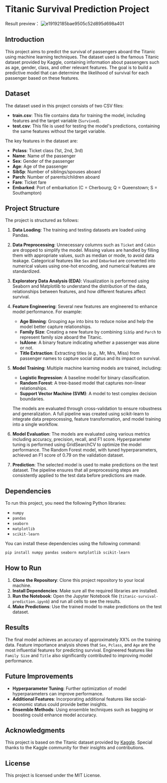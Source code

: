 # Titanic Survival Prediction Project

Result preview：
![e19192185bae9505c52d895d698a401](https://github.com/user-attachments/assets/e5bd480e-3d7a-47bc-b6d6-85c280aa9cb1)

## Introduction

This project aims to predict the survival of passengers aboard the Titanic using machine learning techniques. The dataset used is the famous Titanic dataset provided by Kaggle, containing information about passengers such as age, gender, class, and other relevant features. The goal is to build a predictive model that can determine the likelihood of survival for each passenger based on these features.

## Dataset

The dataset used in this project consists of two CSV files:

- **train.csv**: This file contains data for training the model, including features and the target variable (`Survived`).
- **test.csv**: This file is used for testing the model's predictions, containing the same features without the target variable.

The key features in the dataset are:

- **Pclass**: Ticket class (1st, 2nd, 3rd)
- **Name**: Name of the passenger
- **Sex**: Gender of the passenger
- **Age**: Age of the passenger
- **SibSp**: Number of siblings/spouses aboard
- **Parch**: Number of parents/children aboard
- **Fare**: Ticket fare
- **Embarked**: Port of embarkation (C = Cherbourg; Q = Queenstown; S = Southampton)

## Project Structure

The project is structured as follows:

1. **Data Loading**: The training and testing datasets are loaded using Pandas.
2. **Data Preprocessing**: Unnecessary columns such as `Ticket` and `Cabin` are dropped to simplify the model. Missing values are handled by filling them with appropriate values, such as median or mode, to avoid data leakage. Categorical features like `Sex` and `Embarked` are converted into numerical values using one-hot encoding, and numerical features are standardized.
3. **Exploratory Data Analysis (EDA)**: Visualization is performed using Seaborn and Matplotlib to understand the distribution of the data, relationships between features, and how different features affect survival.
4. **Feature Engineering**: Several new features are engineered to enhance model performance. For example:
   - **Age Binning**: Grouping `Age` into bins to reduce noise and help the model better capture relationships.
   - **Family Size**: Creating a new feature by combining `SibSp` and `Parch` to represent family size aboard the Titanic.
   - **IsAlone**: A binary feature indicating whether a passenger was alone or not.
   - **Title Extraction**: Extracting titles (e.g., Mr, Mrs, Miss) from passenger names to capture social status and its impact on survival.

5. **Model Training**: Multiple machine learning models are trained, including:
   - **Logistic Regression**: A baseline model for binary classification.
   - **Random Forest**: A tree-based model that captures non-linear relationships.
   - **Support Vector Machine (SVM)**: A model to test complex decision boundaries.

   The models are evaluated through cross-validation to ensure robustness and generalization. A full pipeline was created using scikit-learn to integrate data preprocessing, feature transformation, and model training into a single workflow.

6. **Model Evaluation**: The models are evaluated using various metrics including accuracy, precision, recall, and F1 score. Hyperparameter tuning is performed using GridSearchCV to optimize the model performance. The Random Forest model, with tuned hyperparameters, achieved an F1 score of 0.79 on the validation dataset.

7. **Prediction**: The selected model is used to make predictions on the test dataset. The pipeline ensures that all preprocessing steps are consistently applied to the test data before predictions are made.

## Dependencies

To run this project, you need the following Python libraries:

- `numpy`
- `pandas`
- `seaborn`
- `matplotlib`
- `scikit-learn`

You can install these dependencies using the following command:
```bash
pip install numpy pandas seaborn matplotlib scikit-learn
```

## How to Run

1. **Clone the Repository**: Clone this project repository to your local machine.
2. **Install Dependencies**: Make sure all the required libraries are installed.
3. **Run the Notebook**: Open the Jupyter Notebook file (`titanic-survival-prediction.ipynb`) and run all cells to see the results.
4. **Make Predictions**: Use the trained model to make predictions on the test dataset.

## Results

The final model achieves an accuracy of approximately XX% on the training data. Feature importance analysis shows that `Sex`, `Pclass`, and `Age` are the most influential features for predicting survival. Engineered features like `Family Size` and `Title` also significantly contributed to improving model performance.

## Future Improvements

- **Hyperparameter Tuning**: Further optimization of model hyperparameters can improve performance.
- **Additional Features**: Incorporating additional features like social-economic status could provide better insights.
- **Ensemble Methods**: Using ensemble techniques such as bagging or boosting could enhance model accuracy.

## Acknowledgments

This project is based on the Titanic dataset provided by [Kaggle](https://www.kaggle.com/c/titanic). Special thanks to the Kaggle community for their insights and contributions.

## License

This project is licensed under the MIT License.
